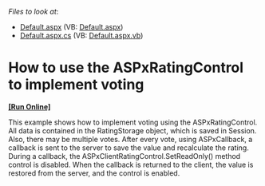 <!-- default file list -->
*Files to look at*:

* [Default.aspx](./CS/WebSite/Default.aspx) (VB: [Default.aspx](./VB/WebSite/Default.aspx))
* [Default.aspx.cs](./CS/WebSite/Default.aspx.cs) (VB: [Default.aspx.vb](./VB/WebSite/Default.aspx.vb))
<!-- default file list end -->
# How to use the ASPxRatingControl to implement voting
<!-- run online -->
**[[Run Online]](https://codecentral.devexpress.com/e1657/)**
<!-- run online end -->


<p>This example shows how to implement voting using the ASPxRatingControl. All data is contained in the RatingStorage object, which is saved in Session. Also, there may be multiple votes. After every vote, using ASPxCallback, a callback is sent to the server to save the value and recalculate the rating. During a callback, the ASPxClientRatingControl.SetReadOnly() method control is disabled. When the callback is returned to the client, the value is restored from the server, and the control is enabled.</p>

<br/>


